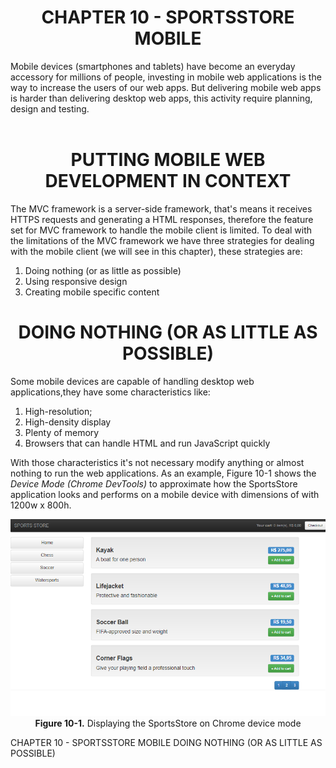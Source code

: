 <h1><div align="center">CHAPTER 10 - SPORTSSTORE MOBILE</div></h1>

Mobile devices (smartphones and tablets) have become an everyday accessory for millions of people, investing in mobile web applications is the way to increase the users of our web apps. But delivering mobile web apps is harder than delivering desktop web apps, this activity require planning, design and testing.
<br /><br />

<h1><div align="center">PUTTING MOBILE WEB DEVELOPMENT IN CONTEXT</div></h1>
The MVC framework is a server-side framework, that's means it receives HTTPS requests and generating a HTML responses, therefore the feature set for MVC framework to handle the mobile client is limited. To deal with the limitations of the MVC framework we have three strategies for dealing with the mobile client (we will see in this chapter), these strategies are:
<ol>
	<li>Doing nothing (or as little as possible)</li>
	<li>Using responsive design</li>
	<li>Creating mobile specific content</li>		
</ol>

<h1><div align="center">DOING NOTHING (OR AS LITTLE AS POSSIBLE)</div></h1>
Some mobile devices are capable of handling desktop web applications,they have some characteristics like:
<ol>
	<li>High-resolution;</li>
	<li>High-density display</li>
	<li>Plenty of memory</li>
	<li>Browsers that can handle HTML and run JavaScript quickly</li>
</ol>
 With those characteristics it's not necessary modify anything or almost nothing to run the web applications. As an example, Figure 10-1 shows the <i>Device Mode (Chrome DevTools)</i> to approximate how the SportsStore application looks and performs on a mobile device with dimensions of with 1200w x 800h.
<p align="center">
	<img src="ch10-Pictures/Figure 10-1.png" /><br />
	<b>Figure 10-1.</b> Displaying the SportsStore on Chrome device mode
</p>



CHAPTER 10 - SPORTSSTORE MOBILE
	DOING NOTHING (OR AS LITTLE AS POSSIBLE)
